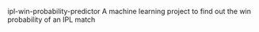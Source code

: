 ipl-win-probability-predictor
A machine learning project to find out the win probability of an IPL match